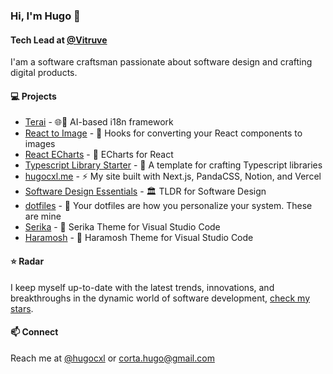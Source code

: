 ### Hi, I'm Hugo 👋

#### Tech Lead at [@Vitruve](https://vitruve.fit/)
I'am a software craftsman passionate about software design and crafting digital products.

#### 💻 Projects
- [Terai](https://github.com/teraihq/terai) - 🌐🚀 AI-based i18n framework
- [React to Image](https://github.com/hugocxl/react-to-image) - 📸 Hooks for converting your React components to images
- [React ECharts](https://github.com/hugocxl/react-echarts) - 🐳 ECharts for React
- [Typescript Library Starter](https://github.com/hugocxl/typescript-library-starter) - 💎 A template for crafting Typescript libraries
- [hugocxl.me](https://github.com/hugocxl/hugocxl.me) - ⚡️ My site built with Next.js, PandaCSS, Notion, and Vercel
- [Software Design Essentials](https://github.com/hugocxl/software-design-essentials) - 🏛️ TLDR for Software Design
- [dotfiles](https://github.com/hugocxl/dotfiles) - 🔋 Your dotfiles are how you personalize your system. These are mine
- [Serika](https://github.com/hugocxl/serika) - 🎨 Serika Theme for Visual Studio Code
- [Haramosh](https://github.com/hugocxl/haramosh) - 🎨 Haramosh Theme for Visual Studio Code
 

#### ⭐️ Radar
I keep myself up-to-date with the latest trends, innovations, and breakthroughs in the dynamic world of software development, [check my stars](https://github.com/hugocxl?tab=stars).

#### 📫 Connect
Reach me at [@hugocxl](https://twitter.com/hugocxl) or [corta.hugo@gmail.com](mailto:corta.hugo@gmail.com)
